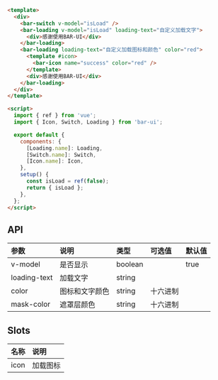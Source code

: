 ```html
<template>
  <div>
    <bar-switch v-model="isLoad" />
    <bar-loading v-model="isLoad" loading-text="自定义加载文字">
      <div>感谢使用BAR-UI</div>
    </bar-loading>
    <bar-loading loading-text="自定义加载图标和颜色" color="red">
      <template #icon>
        <bar-icon name="success" color="red" />
      </template>
      <div>感谢使用BAR-UI</div>
    </bar-loading>
  </div>
</template>

<script>
  import { ref } from 'vue';
  import { Icon, Switch, Loading } from 'bar-ui';

  export default {
    components: {
      [Loading.name]: Loading,
      [Switch.name]: Switch,
      [Icon.name]: Icon,
    },
    setup() {
      const isLoad = ref(false);
      return { isLoad };
    },
  };
</script>
```

## API

| 参数         | 说明           | 类型    | 可选值   | 默认值 |
| :----------- | :------------- | :------ | :------- | :----- |
| v-model      | 是否显示       | boolean |          | true   |
| loading-text | 加载文字       | string  |          |        |
| color        | 图标和文字颜色 | string  | 十六进制 |        |
| mask-color   | 遮罩层颜色     | string  | 十六进制 |        |

## Slots

| 名称 | 说明     |
| :--- | :------- |
| icon | 加载图标 |
